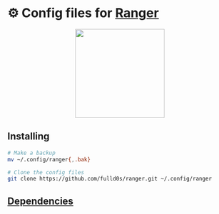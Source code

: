 # ⚙️ Config files for [Ranger](https://github.com/ranger/ranger)
<div align="center">
<a href="https://ranger.fm/">
<img src="https://ranger.fm/ranger_logo.png" width="200">
</a>
</div>

## Installing
```bash
# Make a backup
mv ~/.config/ranger{,.bak}

# Clone the config files
git clone https://github.com/fulld0s/ranger.git ~/.config/ranger
```

## [Dependencies](https://github.com/ranger/ranger?tab=readme-ov-file#dependencies)
